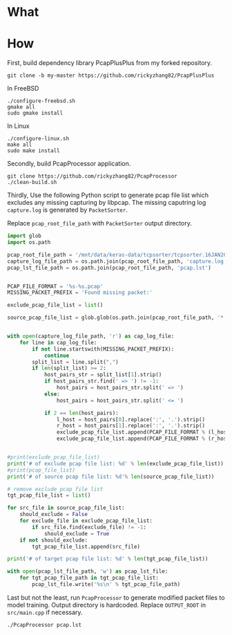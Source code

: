 What
=====



How
====

First, build dependency library PcapPlusPlus from my forked repository.

```
git clone -b my-master https://github.com/rickyzhang82/PcapPlusPlus
```

In FreeBSD

```
./configure-freebsd.sh
gmake all
sudo gmake install
```

In Linux

```
./configure-linux.sh
make all
sudo make install
```

Secondly, build PcapProcessor application.

```
git clone https://github.com/rickyzhang82/PcapProcessor
./clean-build.sh
```

Thirdly, Use the following Python script to generate pcap file list which excludes any missing capturing by libpcap. The missing caputring log `capture.log` is generated by `PacketSorter`. 

Replace `pcap_root_file_path` with `PacketSorter` output directory. 

```Python
import glob
import os.path

pcap_root_file_path = '/mnt/data/keras-data/tcpsorter/tcpsorter.16JAN2020'
capture_log_file_path = os.path.join(pcap_root_file_path, 'capture.log')
pcap_lst_file_path = os.path.join(pcap_root_file_path, 'pcap.lst')


PCAP_FILE_FORMAT = '%s-%s.pcap'
MISSING_PACKET_PREFIX = 'Found missing packet:'

exclude_pcap_file_list = list()

source_pcap_file_list = glob.glob(os.path.join(pcap_root_file_path, '*.pcap'))


with open(capture_log_file_path, 'r') as cap_log_file:
    for line in cap_log_file:
        if not line.startswith(MISSING_PACKET_PREFIX):
            continue
        split_list = line.split(",")
        if len(split_list) >= 2:
            host_pairs_str = split_list[1].strip()
            if host_pairs_str.find(' => ') != -1:
                host_pairs = host_pairs_str.split(' => ')
            else:
                host_pairs = host_pairs_str.split(' <= ')

            if 2 == len(host_pairs):
                l_host = host_pairs[0].replace(':', '.').strip()
                r_host = host_pairs[1].replace(':', '.').strip()
                exclude_pcap_file_list.append(PCAP_FILE_FORMAT % (l_host, r_host))
                exclude_pcap_file_list.append(PCAP_FILE_FORMAT % (r_host, l_host))


#print(exclude_pcap_file_list)
print('# of exclude pcap file list: %d' % len(exclude_pcap_file_list))
#print(pcap_file_list)
print('# of source pcap file list: %d'% len(source_pcap_file_list))

# remove exclude pcap file list
tgt_pcap_file_list = list()

for src_file in source_pcap_file_list:
    should_exclude = False
    for exclude_file in exclude_pcap_file_list:
        if src_file.find(exclude_file) != -1:
            should_exclude = True
    if not should_exclude:
        tgt_pcap_file_list.append(src_file)

print('# of target pcap file list: %d' % len(tgt_pcap_file_list))

with open(pcap_lst_file_path, 'w') as pcap_lst_file:
    for tgt_pcap_file_path in tgt_pcap_file_list:
        pcap_lst_file.write('%s\n' % tgt_pcap_file_path)
```

Last but not the least, run `PcapProcessor` to generate modified packet files to model training. Output directory is hardcoded. Replace `OUTPUT_ROOT` in `src/main.cpp` if necessary.

```
./PcapProcessor pcap.lst
```